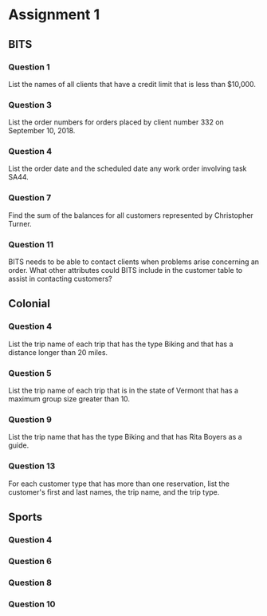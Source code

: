 # Assignment 1

## BITS

### Question 1

List the names of all clients that have a credit limit that is less than \$10,000.

### Question 3

List the order numbers for orders placed by client number 332 on September 10, 2018.

### Question 4

List the order date and the scheduled date any work order involving task SA44.

### Question 7

Find the sum of the balances for all customers represented by Christopher Turner.

### Question 11

BITS needs to be able to contact clients when problems arise concerning an order. What other attributes could BITS include in the customer table to assist in contacting customers?

## Colonial

### Question 4

List the trip name of each trip that has the type Biking and that has a distance longer than 20 miles.

### Question 5

List the trip name of each trip that is in the state of Vermont that has a maximum group size greater than 10.

### Question 9

List the trip name that has the type Biking and that has Rita Boyers as a guide.

### Question 13

For each customer type that has more than one reservation, list the customer's first and last names, the trip name, and the trip type.

## Sports

### Question 4

### Question 6

### Question 8

### Question 10